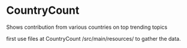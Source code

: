 CountryCount
============

Shows contribution from various countries on top trending topics 

first use files  at CountryCount /src/main/resources/ to gather the data.